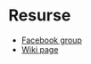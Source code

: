 Resurse
=======

* [Facebook group](https://www.facebook.com/groups/270378973085847)
* [Wiki page](https://github.com/baronii/meta/wiki) 

